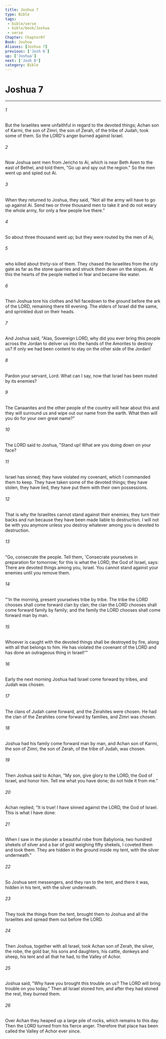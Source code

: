 ```yaml
---
title: Joshua 7
type: Bible
tags:
 - bible/verse
 - bible/book/Joshua
 - verse
Chapter: Chapter07
Book: Joshua
Aliases: [Joshua 7]
previous: ['Josh 6']
up: ['Joshua']
next: ['Josh 8']
category: Bible
---
```

# Joshua 7

***


###### 1 
But the Israelites were unfaithful in regard to the devoted things; Achan son of Karmi, the son of Zimri, the son of Zerah, of the tribe of Judah, took some of them. So the LORD's anger burned against Israel. 

###### 2 
Now Joshua sent men from Jericho to Ai, which is near Beth Aven to the east of Bethel, and told them, "Go up and spy out the region." So the men went up and spied out Ai. 

###### 3 
When they returned to Joshua, they said, "Not all the army will have to go up against Ai. Send two or three thousand men to take it and do not weary the whole army, for only a few people live there." 

###### 4 
So about three thousand went up; but they were routed by the men of Ai, 

###### 5 
who killed about thirty-six of them. They chased the Israelites from the city gate as far as the stone quarries and struck them down on the slopes. At this the hearts of the people melted in fear and became like water. 

###### 6 
Then Joshua tore his clothes and fell facedown to the ground before the ark of the LORD, remaining there till evening. The elders of Israel did the same, and sprinkled dust on their heads. 

###### 7 
And Joshua said, "Alas, Sovereign LORD, why did you ever bring this people across the Jordan to deliver us into the hands of the Amorites to destroy us? If only we had been content to stay on the other side of the Jordan! 

###### 8 
Pardon your servant, Lord. What can I say, now that Israel has been routed by its enemies? 

###### 9 
The Canaanites and the other people of the country will hear about this and they will surround us and wipe out our name from the earth. What then will you do for your own great name?" 

###### 10 
The LORD said to Joshua, "Stand up! What are you doing down on your face? 

###### 11 
Israel has sinned; they have violated my covenant, which I commanded them to keep. They have taken some of the devoted things; they have stolen, they have lied, they have put them with their own possessions. 

###### 12 
That is why the Israelites cannot stand against their enemies; they turn their backs and run because they have been made liable to destruction. I will not be with you anymore unless you destroy whatever among you is devoted to destruction. 

###### 13 
"Go, consecrate the people. Tell them, 'Consecrate yourselves in preparation for tomorrow; for this is what the LORD, the God of Israel, says: There are devoted things among you, Israel. You cannot stand against your enemies until you remove them. 

###### 14 
"'In the morning, present yourselves tribe by tribe. The tribe the LORD chooses shall come forward clan by clan; the clan the LORD chooses shall come forward family by family; and the family the LORD chooses shall come forward man by man. 

###### 15 
Whoever is caught with the devoted things shall be destroyed by fire, along with all that belongs to him. He has violated the covenant of the LORD and has done an outrageous thing in Israel!'" 

###### 16 
Early the next morning Joshua had Israel come forward by tribes, and Judah was chosen. 

###### 17 
The clans of Judah came forward, and the Zerahites were chosen. He had the clan of the Zerahites come forward by families, and Zimri was chosen. 

###### 18 
Joshua had his family come forward man by man, and Achan son of Karmi, the son of Zimri, the son of Zerah, of the tribe of Judah, was chosen. 

###### 19 
Then Joshua said to Achan, "My son, give glory to the LORD, the God of Israel, and honor him. Tell me what you have done; do not hide it from me." 

###### 20 
Achan replied, "It is true! I have sinned against the LORD, the God of Israel. This is what I have done: 

###### 21 
When I saw in the plunder a beautiful robe from Babylonia, two hundred shekels of silver and a bar of gold weighing fifty shekels, I coveted them and took them. They are hidden in the ground inside my tent, with the silver underneath." 

###### 22 
So Joshua sent messengers, and they ran to the tent, and there it was, hidden in his tent, with the silver underneath. 

###### 23 
They took the things from the tent, brought them to Joshua and all the Israelites and spread them out before the LORD. 

###### 24 
Then Joshua, together with all Israel, took Achan son of Zerah, the silver, the robe, the gold bar, his sons and daughters, his cattle, donkeys and sheep, his tent and all that he had, to the Valley of Achor. 

###### 25 
Joshua said, "Why have you brought this trouble on us? The LORD will bring trouble on you today." Then all Israel stoned him, and after they had stoned the rest, they burned them. 

###### 26 
Over Achan they heaped up a large pile of rocks, which remains to this day. Then the LORD turned from his fierce anger. Therefore that place has been called the Valley of Achor ever since. 
